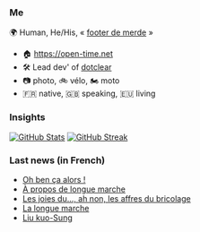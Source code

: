 ### Me

🌍 Human, He/His, « [footer de merde](https://open-time.net/post/2013/07/17/La-veritable-histoire-du-Footer-de-merde-) » 
* 🏠 https://open-time.net 
* 🛠️ Lead dev' of [dotclear](https://git.dotclear.org/dev/dotclear)
* 📷 photo, 🚲 vélo, 🏍️ moto 
* 🇫🇷 native, 🇬🇧 speaking, 🇪🇺 living

### Insights

[![GitHub Stats](https://github-readme-stats.vercel.app/api?username=franck-paul)](https://github.com/franck-paul)
[![GitHub Streak](https://github-readme-streak-stats.herokuapp.com?user=franck-paul)](https://git.io/streak-stats)

### Last news (in French)

<!-- BLOG-POST-LIST:START -->
- [Oh ben ça alors !](https://open-time.net/post/2023/05/02/Oh-ben-ca-alors-)
- [À propos de longue marche](https://open-time.net/post/2023/05/01/A-propos-de-longue-marche)
- [Les joies du…, ah non, les affres du bricolage](https://open-time.net/post/2023/04/30/Les-joies-du-ah-non-les-affres-du-bricolage)
- [La longue marche](https://open-time.net/post/2023/04/29/La-longue-marche)
- [Liu kuo-Sung](https://open-time.net/post/2023/04/28/Liu-kuo-Sung)
<!-- BLOG-POST-LIST:END -->

